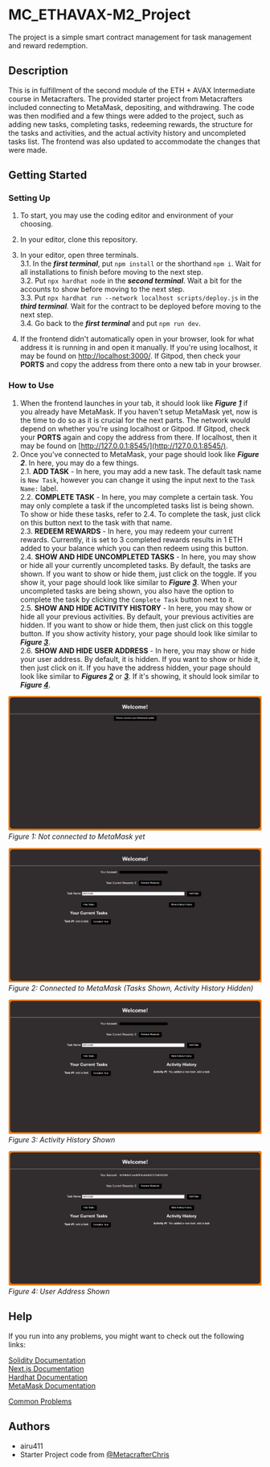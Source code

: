 # MC_ETHAVAX-M2_Project

The project is a simple smart contract management for task management and reward redemption.

## Description

This is in fulfillment of the second module of the ETH + AVAX Intermediate course in Metacrafters. The provided starter project from Metacrafters included connecting to MetaMask, depositing, and withdrawing. The code was then modified and a few things were added to the project, such as adding new tasks, completing tasks, redeeming rewards, the structure for the tasks and activities, and the actual activity history and uncompleted tasks list. The frontend was also updated to accommodate the changes that were made.

## Getting Started

### Setting Up

1. To start, you may use the coding editor and environment of your choosing.  

2. In your editor, clone this repository.

3. In your editor, open three terminals.  
  3.1. In the ***first terminal***, put `npm install` or the shorthand `npm i`. Wait for all installations to finish before moving to the next step.  
  3.2. Put `npx hardhat node` in the ***second terminal***. Wait a bit for the accounts to show before moving to the next step.  
  3.3. Put `npx hardhat run --network localhost scripts/deploy.js` in the ***third terminal***. Wait for the contract to be deployed before moving to the next step.  
  3.4. Go back to the ***first terminal*** and put `npm run dev`.  
4. If the frontend didn't automatically open in your browser, look for what address it is running in and open it manually. If you're using localhost, it may be found on [http://localhost:3000/](http://localhost:3000/). If Gitpod, then check your **PORTS** and copy the address from there onto a new tab in your browser.

### How to Use

1. When the frontend launches in your tab, it should look like ***Figure  [1](public/fig1.png)*** if you already have MetaMask. If you haven't setup MetaMask yet, now is the time to do so as it is crucial for the next parts. The network would depend on whether you're using localhost or Gitpod. If Gitpod, check your **PORTS** again and copy the address from there. If localhost, then it may be found on [http://127.0.0.1:8545/](http://127.0.0.1:8545/).  
2. Once you've connected to MetaMask, your page should look like ***Figure 2***. In here, you may do a few things.  
  2.1. **ADD TASK** - In here, you may add a new task. The default task name is `New Task`, however you can change it using the input next to the `Task Name:` label.  
  2.2. **COMPLETE TASK** - In here, you may complete a certain task. You may only complete a task if the uncompleted tasks list is being shown. To show or hide these tasks, refer to 2.4. To complete the task, just click on this button next to the task with that name.  
  2.3. **REDEEM REWARDS** - In here, you may redeem your current rewards. Currently, it is set to 3 completed rewards results in 1 ETH added to your balance which you can then redeem using this button.  
  2.4. **SHOW AND HIDE UNCOMPLETED TASKS**  - In here, you may show or hide all your currently uncompleted tasks. By default, the tasks are shown. If you want to show or hide them, just click on the toggle. If you show it, your page should look like similar to ***Figure [3](public/fig3.png)***. When your uncompleted tasks are being shown, you also have the option to complete the task by clicking the `Complete Task` button next to it.  
  2.5. **SHOW AND HIDE ACTIVITY HISTORY**  - In here, you may show or hide all your previous activities. By default, your previous activities are hidden. If you want to show or hide them, then just click on this toggle button. If you show activity history, your page should look like similar to ***Figure [3](public/fig3.png)***.  
  2.6. **SHOW AND HIDE USER ADDRESS**  - In here, you may show or hide your user address. By default, it is hidden. If you want to show or hide it, then just click on it. If you have the address hidden, your page should look like similar to ***Figures [2](public/fig2.png)***  or ***[3](public/fig3.png)***. If it's showing, it should look similar to ***Figure [4](public/fig4.png)***.  

![Figure 1](public/fig1.png)  
*Figure 1: Not connected to MetaMask yet*  

![Figure 2](public/fig2.png)  
*Figure 2: Connected to MetaMask (Tasks Shown, Activity History Hidden)*  

![Figure 3](public/fig3.png)
*Figure 3: Activity History Shown*

![Figure 4](public/fig4.png)
*Figure 4: User Address Shown*

## Help

If you run into any problems, you might want to check out the following links:

[Solidity Documentation](https://docs.soliditylang.org/en/v0.8.9/)  
[Next.js Documentation](https://nextjs.org/docs)  
[Hardhat Documentation](https://hardhat.org/docs)  
[MetaMask Documentation](https://docs.metamask.io/wallet/)  

[Common Problems](https://www.youtube.com/watch?v=e_4-Q77XJkw)

## Authors

- airu411
- Starter Project code from [@MetacrafterChris](https://github.com/MetacrafterChris/SCM-Starter)

